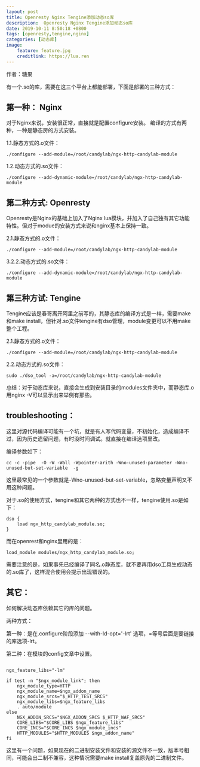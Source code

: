```yaml
---
layout: post
title: Openresty Nginx Tengine添加动态so库
description:  Openresty Nginx Tengine添加动态so库 
date: 2019-10-11 8:50:18 +0800 
tags: [openresty,tengine,nginx]
categories: [动态库]
image:
    feature: feature.jpg
    creditlink: https://lua.ren 
---
```




作者：糖果

有一个.so的库，需要在这三个平台上都能部署，下面是部署的三种方式：


## 第一种： Nginx

对于Nginx来说，安装很正常，直接就是配置configure安装。 编译的方式有两种，一种是静态房的方式安装。

1.1.静态方式的.o文件：

```shell
./configure --add-module=/root/candylab/ngx-http-candylab-module
```


1.2.动态方式的.so文件：

```shell
./configure --add-dynamic-module=/root/candylab/ngx-http-candylab-module
```

## 第二种方式: Openresty

Openresty是Nginx的基础上加入了Nginx lua模块，并加入了自己独有其它功能特性。但对于modue的安装方式来说和nginx基本上保持一致。


2.1.静态方式的.o文件：

```shell
./configure --add-module=/root/candylab/ngx-http-candylab-module
```

3.2.2.动态方式的.so文件：

```shell
./configure --add-dynamic-module=/root/candylab/ngx-http-candylab-module
```


## 第三种方试: Tengine
Tengine应该是春哥离开阿里之前写的，其静态库的编译方式是一样，需要make和make install，但针对.so文件tengine有dso管理，module变更可以不用make整个工程。

 

2.1.静态方式的.o文件：
```shell
./configure --add-module=/root/candylab/ngx-http-candylab-module
```

2.2.动态方式的.so文件：

```shell
sudo ./dso_tool -a=/root/candylab/ngx-http-candylab-module
```

总结：对于动态库来说，直接会生成到安装目录的modules文件夹中，而静态库.o用nginx -V可以显示出来举例有那些。

## troubleshooting：
这里对源代码编译可能有一个坑，就是有人写代码变量，不初始化，造成编译不过，因为历史遗留问题，有时没时间调试。就直接在编译选项里改。


编译参数如下：
```shell
cc -c -pipe  -O -W -Wall -Wpointer-arith -Wno-unused-parameter -Wno-unused-but-set-variable  -g 
```
这里最常见的一个参数就是-Wno-unused-but-set-variable，忽略变量声明又不用这种问题。

对于.so的使用方式，tengine和其它两种的方式也不一样，tengine使用.so是如下：

```shell
dso { 
    load ngx_http_candylab_module.so; 
} 
```

而在openrest和nginx里用的是： 

```shell
load_module modules/ngx_http_candylab_module.so; 
```

需要注意的是，如果事先已经编译了同名.o静态库，就不要再用dso工具生成动态的.so库了，这样混合使用会提示出现错误的。



## 其它：

如何解决动态库依赖其它的库的问题。

 两种方式：

第一种：是在.configure阶段添加 --with-ld-opt='-lrt'  选项，=等号后面是要链接的库选项-lrt。

第二种：在模块的config文章中设置。


```shell

ngx_feature_libs="-lm"

if test -n "$ngx_module_link"; then
    ngx_module_type=HTTP
    ngx_module_name=$ngx_addon_name
    ngx_module_srcs="$_HTTP_TEST_SRCS"
    ngx_module_libs=$ngx_feature_libs
    . auto/module
else
    NGX_ADDON_SRCS="$NGX_ADDON_SRCS $_HTTP_WAF_SRCS"
    CORE_LIBS="$CORE_LIBS $ngx_feature_libs"
    CORE_INCS="$CORE_INCS $ngx_module_incs"
    HTTP_MODULES="$HTTP_MODULES $ngx_addon_name"
fi
```

这里有一个问题，如果现在的二进制安装文件和安装的源文件不一致，版本号相同，可能会出二制不兼容，这种情况需要make install复盖原先的二进制文件。




